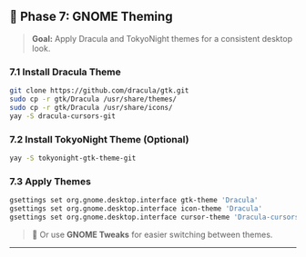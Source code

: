 ## 🎨 Phase 7: GNOME Theming
> **Goal:** Apply Dracula and TokyoNight themes for a consistent desktop look.

### 7.1 Install Dracula Theme
```bash
git clone https://github.com/dracula/gtk.git
sudo cp -r gtk/Dracula /usr/share/themes/
sudo cp -r gtk/Dracula /usr/share/icons/
yay -S dracula-cursors-git
```

### 7.2 Install TokyoNight Theme (Optional)
```bash
yay -S tokyonight-gtk-theme-git
```

### 7.3 Apply Themes
```bash
gsettings set org.gnome.desktop.interface gtk-theme 'Dracula'
gsettings set org.gnome.desktop.interface icon-theme 'Dracula'
gsettings set org.gnome.desktop.interface cursor-theme 'Dracula-cursors'
```
> 🎨 Or use **GNOME Tweaks** for easier switching between themes.

---

